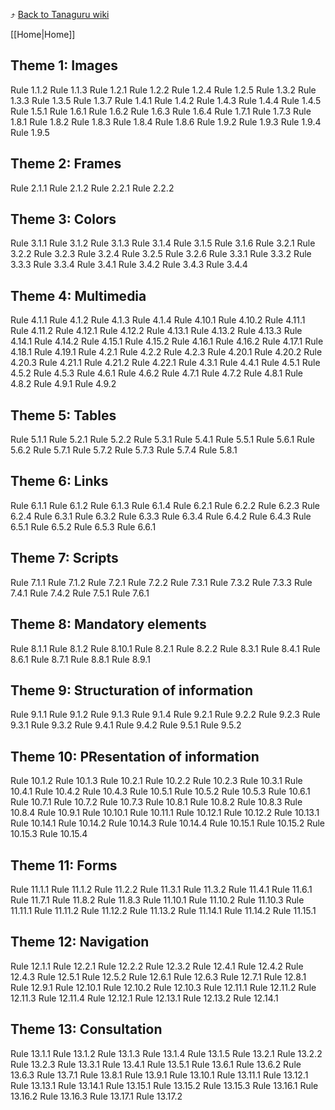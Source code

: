 :arrow_heading_up:  [Back to Tanaguru wiki](https://github.com/Tanaguru/Tanaguru/wiki)

[[Home|Home]]

## Theme 1: Images

Rule 1.1.2
Rule 1.1.3
Rule 1.2.1
Rule 1.2.2
Rule 1.2.4
Rule 1.2.5
Rule 1.3.2
Rule 1.3.3
Rule 1.3.5
Rule 1.3.7
Rule 1.4.1
Rule 1.4.2
Rule 1.4.3
Rule 1.4.4
Rule 1.4.5
Rule 1.5.1
Rule 1.6.1
Rule 1.6.2
Rule 1.6.3
Rule 1.6.4
Rule 1.7.1
Rule 1.7.3
Rule 1.8.1
Rule 1.8.2
Rule 1.8.3
Rule 1.8.4
Rule 1.8.6
Rule 1.9.2
Rule 1.9.3
Rule 1.9.4
Rule 1.9.5

## Theme 2: Frames

Rule 2.1.1
Rule 2.1.2
Rule 2.2.1
Rule 2.2.2

## Theme 3: Colors

Rule 3.1.1
Rule 3.1.2
Rule 3.1.3
Rule 3.1.4
Rule 3.1.5
Rule 3.1.6
Rule 3.2.1
Rule 3.2.2
Rule 3.2.3
Rule 3.2.4
Rule 3.2.5
Rule 3.2.6
Rule 3.3.1
Rule 3.3.2
Rule 3.3.3
Rule 3.3.4
Rule 3.4.1
Rule 3.4.2
Rule 3.4.3
Rule 3.4.4

## Theme 4: Multimedia

Rule 4.1.1
Rule 4.1.2
Rule 4.1.3
Rule 4.1.4
Rule 4.10.1
Rule 4.10.2
Rule 4.11.1
Rule 4.11.2
Rule 4.12.1
Rule 4.12.2
Rule 4.13.1
Rule 4.13.2
Rule 4.13.3
Rule 4.14.1
Rule 4.14.2
Rule 4.15.1
Rule 4.15.2
Rule 4.16.1
Rule 4.16.2
Rule 4.17.1
Rule 4.18.1
Rule 4.19.1
Rule 4.2.1
Rule 4.2.2
Rule 4.2.3
Rule 4.20.1
Rule 4.20.2
Rule 4.20.3
Rule 4.21.1
Rule 4.21.2
Rule 4.22.1
Rule 4.3.1
Rule 4.4.1
Rule 4.5.1
Rule 4.5.2
Rule 4.5.3
Rule 4.6.1
Rule 4.6.2
Rule 4.7.1
Rule 4.7.2
Rule 4.8.1
Rule 4.8.2
Rule 4.9.1
Rule 4.9.2

## Theme 5: Tables

Rule 5.1.1
Rule 5.2.1
Rule 5.2.2
Rule 5.3.1
Rule 5.4.1
Rule 5.5.1
Rule 5.6.1
Rule 5.6.2
Rule 5.7.1
Rule 5.7.2
Rule 5.7.3
Rule 5.7.4
Rule 5.8.1

## Theme 6: Links

Rule 6.1.1
Rule 6.1.2
Rule 6.1.3
Rule 6.1.4
Rule 6.2.1
Rule 6.2.2
Rule 6.2.3
Rule 6.2.4
Rule 6.3.1
Rule 6.3.2
Rule 6.3.3
Rule 6.3.4
Rule 6.4.2
Rule 6.4.3
Rule 6.5.1
Rule 6.5.2
Rule 6.5.3
Rule 6.6.1

## Theme 7: Scripts

Rule 7.1.1
Rule 7.1.2
Rule 7.2.1
Rule 7.2.2
Rule 7.3.1
Rule 7.3.2
Rule 7.3.3
Rule 7.4.1
Rule 7.4.2
Rule 7.5.1
Rule 7.6.1

## Theme 8: Mandatory elements

Rule 8.1.1
Rule 8.1.2
Rule 8.10.1
Rule 8.2.1
Rule 8.2.2
Rule 8.3.1
Rule 8.4.1
Rule 8.6.1
Rule 8.7.1
Rule 8.8.1
Rule 8.9.1

## Theme 9: Structuration of information

Rule 9.1.1
Rule 9.1.2
Rule 9.1.3
Rule 9.1.4
Rule 9.2.1
Rule 9.2.2
Rule 9.2.3
Rule 9.3.1
Rule 9.3.2
Rule 9.4.1
Rule 9.4.2
Rule 9.5.1
Rule 9.5.2 

## Theme 10: PResentation of information

Rule 10.1.2
Rule 10.1.3
Rule 10.2.1
Rule 10.2.2
Rule 10.2.3
Rule 10.3.1
Rule 10.4.1
Rule 10.4.2
Rule 10.4.3
Rule 10.5.1
Rule 10.5.2
Rule 10.5.3
Rule 10.6.1
Rule 10.7.1
Rule 10.7.2
Rule 10.7.3
Rule 10.8.1
Rule 10.8.2
Rule 10.8.3
Rule 10.8.4
Rule 10.9.1
Rule 10.10.1
Rule 10.11.1
Rule 10.12.1
Rule 10.12.2
Rule 10.13.1
Rule 10.14.1
Rule 10.14.2
Rule 10.14.3
Rule 10.14.4
Rule 10.15.1
Rule 10.15.2
Rule 10.15.3
Rule 10.15.4

## Theme 11: Forms

Rule 11.1.1
Rule 11.1.2
Rule 11.2.2
Rule 11.3.1
Rule 11.3.2
Rule 11.4.1
Rule 11.6.1
Rule 11.7.1
Rule 11.8.2
Rule 11.8.3
Rule 11.10.1
Rule 11.10.2
Rule 11.10.3
Rule 11.11.1
Rule 11.11.2
Rule 11.12.2
Rule 11.13.2
Rule 11.14.1
Rule 11.14.2
Rule 11.15.1

## Theme 12: Navigation

Rule 12.1.1
Rule 12.2.1
Rule 12.2.2
Rule 12.3.2
Rule 12.4.1
Rule 12.4.2
Rule 12.4.3
Rule 12.5.1
Rule 12.5.2
Rule 12.6.1
Rule 12.6.3
Rule 12.7.1
Rule 12.8.1
Rule 12.9.1
Rule 12.10.1
Rule 12.10.2
Rule 12.10.3
Rule 12.11.1
Rule 12.11.2
Rule 12.11.3
Rule 12.11.4
Rule 12.12.1
Rule 12.13.1
Rule 12.13.2
Rule 12.14.1

## Theme 13: Consultation

Rule 13.1.1
Rule 13.1.2
Rule 13.1.3
Rule 13.1.4
Rule 13.1.5
Rule 13.2.1
Rule 13.2.2
Rule 13.2.3
Rule 13.3.1
Rule 13.4.1
Rule 13.5.1
Rule 13.6.1
Rule 13.6.2
Rule 13.6.3
Rule 13.7.1
Rule 13.8.1
Rule 13.9.1
Rule 13.10.1
Rule 13.11.1
Rule 13.12.1
Rule 13.13.1
Rule 13.14.1
Rule 13.15.1
Rule 13.15.2
Rule 13.15.3
Rule 13.16.1
Rule 13.16.2
Rule 13.16.3
Rule 13.17.1
Rule 13.17.2
